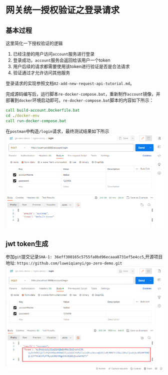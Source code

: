 # 网关统一授权验证之登录请求
## 基本过程
这里简化一下授权验证的逻辑
1. 已经注册的用户访问`account`服务进行登录
2. 登录成功，`account`服务会返回给该用户一个token
3. 用户后续的请求都需要使用该token进行验证是否是合法请求
4. 验证通过才允许访问其他服务

登录请求的实现参照文档`02-add-new-request-api-tutorial.md`。

完成源码编写后，运行脚本`re-docker-compose.bat`，重新制作`account`镜像，并部署到`docker`环境启动即可。`re-docker-compose.bat`脚本的内容如下所示：
```bat
call build-account.Dockerfile.bat
cd ./docker-env
call run-docker-compose.bat
```

在`postman`中构造`/login`请求，最终测试结果如下所示
![](./imgs/postman-login-request.png)

## jwt token生成
参加`git`提交记录`SHA-1: 36eff300165c5755fa0bd96ecaaa8731ef5e4cc5`,开源项目地址: `https://github.com/luweiqianyi/go-zero-demo.git`
![](./imgs/postman-login-request-jwt-token.png)